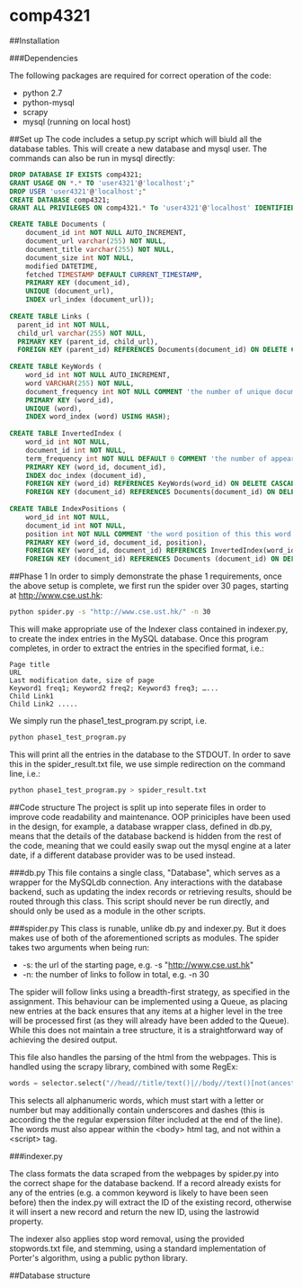 # comp4321

##Installation

###Dependencies

The following packages are required for correct operation of the code:
* python 2.7
* python-mysql
* scrapy
* mysql (running on local host)

##Set up
The code includes a setup.py script which will biuld all the database tables. This will create a new database and mysql user. The commands can also be run in mysql directly:

```SQL
DROP DATABASE IF EXISTS comp4321;
GRANT USAGE ON *.* TO 'user4321'@'localhost';"
DROP USER 'user4321'@'localhost';"
CREATE DATABASE comp4321;
GRANT ALL PRIVILEGES ON comp4321.* To 'user4321'@'localhost' IDENTIFIED BY 'gryphon';

CREATE TABLE Documents (
	document_id int NOT NULL AUTO_INCREMENT,
	document_url varchar(255) NOT NULL,
	document_title varchar(255) NOT NULL,
	document_size int NOT NULL,
	modified DATETIME,
	fetched TIMESTAMP DEFAULT CURRENT_TIMESTAMP,
	PRIMARY KEY (document_id),
	UNIQUE (document_url),
	INDEX url_index (document_url));
	
CREATE TABLE Links (
  parent_id int NOT NULL,
  child_url varchar(255) NOT NULL,
  PRIMARY KEY (parent_id, child_url),
  FOREIGN KEY (parent_id) REFERENCES Documents(document_id) ON DELETE CASCADE);
  
CREATE TABLE KeyWords (
	word_id	int NOT NULL AUTO_INCREMENT,
	word VARCHAR(255) NOT NULL,
	document_frequency int NOT NULL COMMENT 'the number of unique documents which contain at least one instance of the word',
	PRIMARY KEY (word_id),
	UNIQUE (word),
	INDEX word_index (word) USING HASH);
	
CREATE TABLE InvertedIndex (
	word_id	int NOT NULL,
	document_id int NOT NULL,
	term_frequency int NOT NULL DEFAULT 0 COMMENT 'the number of appearances this word (word_id) makes in the document (document_id)',
	PRIMARY KEY (word_id, document_id),
	INDEX doc_index (document_id),
	FOREIGN KEY (word_id) REFERENCES KeyWords(word_id) ON DELETE CASCADE,
	FOREIGN KEY (document_id) REFERENCES Documents(document_id) ON DELETE CASCADE);
	
CREATE TABLE IndexPositions (
	word_id	int NOT NULL,
	document_id int NOT NULL,
	position int NOT NULL COMMENT 'the word position of this this word (word_id) in the document (document_id)',
	PRIMARY KEY (word_id, document_id, position),
	FOREIGN KEY (word_id, document_id) REFERENCES InvertedIndex(word_id, document_id) ON DELETE CASCADE,
	FOREIGN KEY (document_id) REFERENCES Documents (document_id) ON DELETE CASCADE);
```

##Phase 1
In order to simply demonstrate the phase 1 requirements, once the above setup is complete, we first run the spider over 30 pages, starting at http://www.cse.ust.hk:

```Bash
python spider.py -s "http://www.cse.ust.hk/" -n 30
```

This will make appropriate use of the Indexer class contained in indexer.py, to create the index entries in the MySQL database. Once this program completes, in order to extract the entries in the specified format, i.e.:

```
Page title
URL
Last modification date, size of page
Keyword1 freq1; Keyword2 freq2; Keyword3 freq3; …...
Child Link1
Child Link2 .....
```

We simply run the phase1_test_program.py script, i.e.

```Bash
python phase1_test_program.py
```

This will print all the entries in the database to the STDOUT. In order to save this in the spider_result.txt file, we use simple redirection on the command line, i.e.:

```Bash
python phase1_test_program.py > spider_result.txt
```

##Code structure
The project is split up into seperate files in order to improve code readability and maintenance. OOP priniciples have been used in the design, for example, a database wrapper class, defined in db.py, means that the details of the database backend is hidden from the rest of the code, meaning that we could easily swap out the mysql engine at a later date, if a different database provider was to be used instead.

###db.py
This file contains a single class, "Database", which serves as a wrapper for the MySQLdb connection. Any interactions with the database backend, such as updating the index records or retrieving results, should be routed through this class. This script should never be run directly, and should only be used as a module in the other scripts.

###spider.py
This class is runable, unlike db.py and indexer.py. But it does makes use of both of the aforementioned scripts as modules. The spider takes two arguments when being run:

* -s: the url of the starting page, e.g. -s "http://www.cse.ust.hk"
* -n: the number of links to follow in total, e.g. -n 30

The spider will follow links using a breadth-first strategy, as specified in the assignment. This behaviour can be implemented using a Queue, as placing new entries at the back ensures that any items at a higher level in the tree will be processed first (as they will already have been added to the Queue). While this does not maintain a tree structure, it is a straightforward way of achieving the desired output.

This file also handles the parsing of the html from the webpages. This is handled using the scrapy library, combined with some RegEx:

```python
words = selector.select("//head//title/text()|//body//text()[not(ancestor::script)]").re('[[A-Za-z0-9][A-Za-z0-9\-_]*')
```

This selects all alphanumeric words, which must start with a letter or number but may additionally contain underscores and dashes (this is according the the regular experssion filter included at the end of the line). The words must also appear within the \<body\> html tag, and not within a \<script\> tag.

###indexer.py

The class formats the data scraped from the webpages by spider.py into the correct shape for the database backend. If a record already exists for any of the entries (e.g. a common keyword is likely to have been seen before) then the index.py will extract the ID of the existing record, otherwise it will insert a new record and return the new ID, using the lastrowid property.

The indexer also applies stop word removal, using the provided stopwords.txt file, and stemming, using a standard implementation of Porter's algorithm, using a public python library. 

##Database structure

